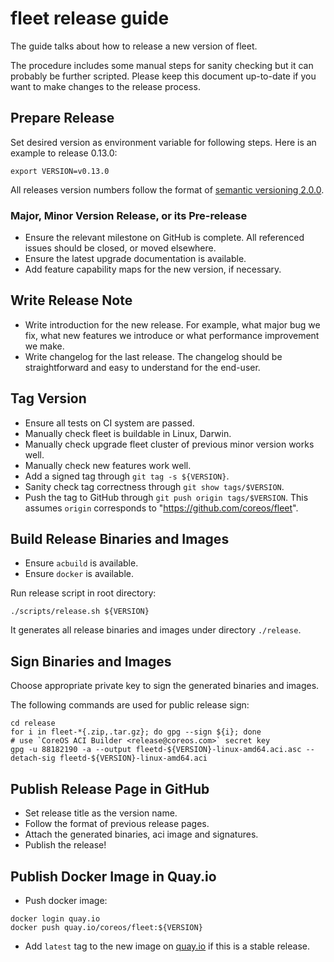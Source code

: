 # fleet release guide

The guide talks about how to release a new version of fleet.

The procedure includes some manual steps for sanity checking but it can probably be further scripted. Please keep this document up-to-date if you want to make changes to the release process.

## Prepare Release

Set desired version as environment variable for following steps. Here is an example to release 0.13.0:

```
export VERSION=v0.13.0
```

All releases version numbers follow the format of [semantic versioning 2.0.0](http://semver.org/).

### Major, Minor Version Release, or its Pre-release

- Ensure the relevant milestone on GitHub is complete. All referenced issues should be closed, or moved elsewhere.
- Ensure the latest upgrade documentation is available.
- Add feature capability maps for the new version, if necessary.

## Write Release Note

- Write introduction for the new release. For example, what major bug we fix, what new features we introduce or what performance improvement we make.
- Write changelog for the last release. The changelog should be straightforward and easy to understand for the end-user.

## Tag Version

- Ensure all tests on CI system are passed.
- Manually check fleet is buildable in Linux, Darwin.
- Manually check upgrade fleet cluster of previous minor version works well.
- Manually check new features work well.
- Add a signed tag through `git tag -s ${VERSION}`.
- Sanity check tag correctness through `git show tags/$VERSION`.
- Push the tag to GitHub through `git push origin tags/$VERSION`. This assumes `origin` corresponds to "https://github.com/coreos/fleet".

## Build Release Binaries and Images

- Ensure `acbuild` is available.
- Ensure `docker` is available.

Run release script in root directory:

```
./scripts/release.sh ${VERSION}
```

It generates all release binaries and images under directory `./release`.

## Sign Binaries and Images

Choose appropriate private key to sign the generated binaries and images.

The following commands are used for public release sign:

```
cd release
for i in fleet-*{.zip,.tar.gz}; do gpg --sign ${i}; done
# use `CoreOS ACI Builder <release@coreos.com>` secret key
gpg -u 88182190 -a --output fleetd-${VERSION}-linux-amd64.aci.asc --detach-sig fleetd-${VERSION}-linux-amd64.aci
```

## Publish Release Page in GitHub

- Set release title as the version name.
- Follow the format of previous release pages.
- Attach the generated binaries, aci image and signatures.
- Publish the release!

## Publish Docker Image in Quay.io

- Push docker image:

```
docker login quay.io
docker push quay.io/coreos/fleet:${VERSION}
```

- Add `latest` tag to the new image on [quay.io](https://quay.io/repository/coreos/fleet?tag=latest&tab=tags) if this is a stable release.
